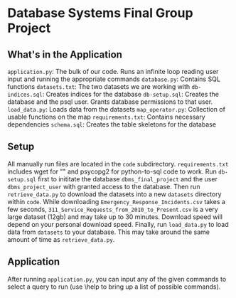 # Database Systems Final Group Project

## What's in the Application
`application.py`: The bulk of our code. Runs an infinite loop reading user input and running the appropriate commands
`database.py`: Contains SQL functions
`datasets.txt`: The two datasets we are working with
`db-indices.sql`: Creates indices for the database
`db-setup.sql`: Creates the database and the psql user. Grants database permissions to that user.
`load_data.py`: Loads data from the datasets
`map_operator.py`: Collection of usable functions on the map
`requirements.txt`: Contains necessary dependencies
`schema.sql`: Creates the table skeletons for the database


## Setup
All manually run files are located in the `code` subdirectory.
`requirements.txt` includes wget for "" and psycopg2 for python-to-sql code to work.
Run `db-setup.sql` first to inititate the database `dbms_final_project` and the user `dbms_project_user` with granted access to the database.
Then run `retrieve_data.py` to download the datasets into a new `datasets` directory within `code`. While downloading `Emergency_Response_Incidents.csv` takes a few seconds, `311_Service_Requests_from_2010_to_Present.csv` is a very large dataset (12gb) and may take up to 30 minutes. Download speed will depend on your personal download speed.
Finally, run `load_data.py` to load data from `datasets` to your database. This may take around the same amount of time as `retrieve_data.py`.


## Application
After running `application.py`, you can input any of the given commands to select a query to run (use \help to bring up a list of possible commands).